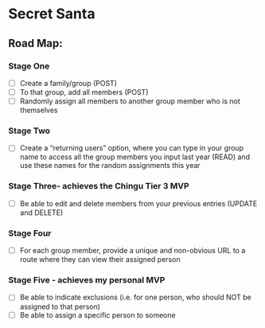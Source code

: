 # Secret Santa

## Road Map:

### Stage One
- [ ] Create a family/group (POST)
- [ ] To that group, add all members (POST)
- [ ] Randomly assign all members to another group member who is not themselves

### Stage Two
- [ ] Create a “returning users” option, where you can type in your group name to access all the group members you input last year (READ) and use these names for the random assignments this year

###  Stage Three- achieves the Chingu Tier 3 MVP
- [ ] Be able to edit and delete members from your previous entries (UPDATE and DELETE)

### Stage Four
- [ ] For each group member, provide a unique and non-obvious URL to a route where they can view their assigned person

### Stage Five - achieves my personal MVP
- [ ] Be able to indicate exclusions (i.e. for one person, who should NOT be assigned to that person)
- [ ] Be able to assign a specific person to someone
